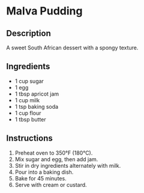 # Malva Pudding

## Description
A sweet South African dessert with a spongy texture.

## Ingredients
- 1 cup sugar
- 1 egg
- 1 tbsp apricot jam
- 1 cup milk
- 1 tsp baking soda
- 1 cup flour
- 1 tbsp butter

## Instructions
1. Preheat oven to 350°F (180°C).
2. Mix sugar and egg, then add jam.
3. Stir in dry ingredients alternately with milk.
4. Pour into a baking dish.
5. Bake for 45 minutes.
6. Serve with cream or custard.
